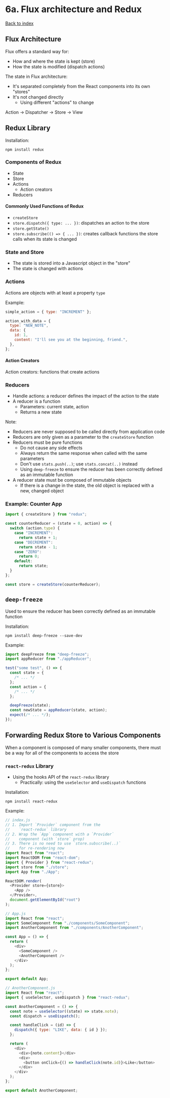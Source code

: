# 6a. Flux architecture and Redux

[Back to index](../README.md)

## Flux Architecture

Flux offers a standard way for:

- How and where the state is kept (store)
- How the state is modified (dispatch actions)

The state in Flux architecture:

- It's separated completely from the React components into its own "stores"
- It's not changed directly
  - Using different "actions" to change

Action -> Dispatcher -> Store -> View

## Redux Library

Installation:

```shell
npm install redux
```

### Components of Redux

- State
- Store
- Actions
  - Action creators
- Reducers

#### Commonly Used Functions of Redux

- `createStore`
- `store.dispatch({ type: ... })`: dispatches an action to the store
- `store.getState()`
- `store.subscribe(() => { ... })`: creates callback functions the store calls when its state is changed

### State and Store

- The state is stored into a Javascript object in the "store"
- The state is changed with actions

### Actions

Actions are objects with at least a property `type`

Example:

```js
simple_action = { type: "INCREMENT" };

action_with_data = {
  type: "NEW_NOTE",
  data: {
    id: 1,
    content: "I'll see you at the beginning, friend.",
  },
};
```

#### Action Creators

Action creators: functions that create actions

### Reducers

- Handle actions: a reducer defines the impact of the action to the state
- A reducer is a function
  - Parameters: current state, action
  - Returns a new state

Note:

- Reducers are never supposed to be called directly from application code
- Reducers are only given as a parameter to the `createStore` function
- Reducers must be pure functions
  - Do not cause any side effects
  - Always return the same response when called with the same parameters
  - Don't use `stats.push(..)`; use `stats.concat(..)` instead
  - Using `deep-freeze` to ensure the reducer has been correctly defined as an immutable function
- A reducer state must be composed of immutable objects
  - If there is a change in the state, the old object is replaced with a new, changed object

### Example: Counter App

```js
import { createStore } from "redux";

const counterReducer = (state = 0, action) => {
  switch (action.type) {
    case "INCREMENT":
      return state + 1;
    case "DECREMENT":
      return state - 1;
    case "ZERO":
      return 0;
    default:
      return state;
  }
};

const store = createStore(counterReducer);
```

## `deep-freeze`

Used to ensure the reducer has been correctly defined as an immutable function

Installation:

```shell
npm install deep-freeze --save-dev
```

Example:

```js
import deepFreeze from "deep-freeze";
import appReducer from "./appReducer";

test("some test", () => {
  const state = {
    /* ... */
  };
  const action = {
    /* ... */
  };

  deepFreeze(state);
  const newState = appReducer(state, action);
  expect(/* ... */);
});
```

## Forwarding Redux Store to Various Components

When a component is composed of many smaller components, there must be a way for all of the components to access the store

### `react-redux` Library

- Using the hooks API of the `react-redux` library
  - Practically: using the `useSelector` and `useDispatch` functions

Installation:

```shell
npm install react-redux
```

Example:

```js
// index.js
// 1. Import `Provider` component from the
//    `react-redux` library
// 2. Wrap the `App` component with a `Provider`
//    component (with `store` prop)
// 3. There is no need to use `store.subscribe(..)`
//    for re-rendering now
import React from "react";
import ReactDOM from "react-dom";
import { Provider } from "react-redux";
import store from "./store";
import App from "./App";

ReactDOM.render(
  <Provider store={store}>
    <App />
  </Provider>,
  document.getElementById("root")
);
```

```js
// App.js
import React from "react";
import SomeComponent from "./components/SomeComponent";
import AnotherComponent from "./components/AnotherComponent";

const App = () => {
  return (
    <div>
      <SomeComponent />
      <AnotherComponent />
    </div>
  );
};

export default App;
```

```js
// AnotherComponent.js
import React from "react";
import { useSelector, useDispatch } from "react-redux";

const AnotherComponent = () => {
  const note = useSelector((state) => state.note);
  const dispatch = useDispatch();

  const handleClick = (id) => {
    dispatch({ type: "LIKE", data: { id } });
  };

  return (
    <div>
      <div>{note.content}</div>
      <div>
        <button onClick={() => handleClick(note.id)}>Like</button>
      </div>
    </div>
  );
};

export default AnotherComponent;
```
